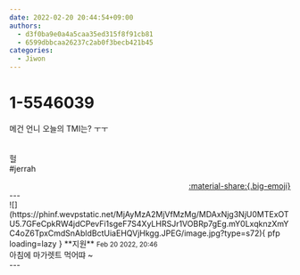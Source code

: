 ```yaml
---
date: 2022-02-20 20:44:54+09:00
authors:
  - d3f0ba9e0a4a5caa35ed315f8f91cb81
  - 6599dbbcaa26237c2ab0f3becb421b45
categories:
  - Jiwon
---
```


# 1-5546039

<div class="post-container" markdown="1">
<div class="content-container md-sidebar__scrollwrap" markdown="1">

메건 언니 오늘의 TMI는? ㅜㅜ<br><br><br>헐<br>\#jerrah

</div>
</div>

<div style="text-align: right;" markdown="1">
<a href="https://weverse.io/fromis9/fanpost/1-5546039" style="text-align: right;">:material-share:{.big-emoji}</a>
</div>
---

<div class="comments-container md-sidebar__scrollwrap" markdown="1">
<div class="comment" markdown="1">
<div class='id-container' markdown="1">
![](https://phinf.wevpstatic.net/MjAyMzA2MjVfMzMg/MDAxNjg3NjU0MTExOTU5.7GFeCpkRW4jdCPevFi1sgeF7S4XyLHRSJr1VOBRp7gEg.mY0LxqknzXmYC4oZ6TpxCmdSnAbldBctUiaEHQVjHkgg.JPEG/image.jpg?type=s72){ pfp loading=lazy }
**<span class="artist">지원</span>** <small>Feb 20 2022, 20:46</small><br>
</div>
<div class='comment-body' markdown="1">
아침에 마가렛트 먹어땨 ~
</div>
</div>
</div>
---
